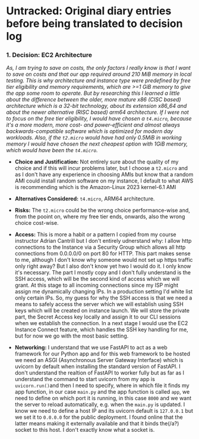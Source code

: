 # Untracked: Original diary entries before being translated to decision log

### 1. Decision: EC2 Architecture
*As, I am trying to save on costs, the only factors I really know is that I want to save on costs and that our app required around 210 MiB memory in local testing. This is why architecture and instance type were predefined by free tier eligibility and memory requirements, which are >=1 GiB memory to give the app some room to operate. But by researching this I learned a little about the difference between the older, more mature x86 (CISC based) architecture which is a 32-bit technology, about its extension x86_64 and about the newer alternative (RISC based) arm64 architecture. If I were not to focus on the free tier eligibility, I would have chosen a `t4.micro`, because it's a more modern, more cost- and power-efficient and almost always backwards-compatible software which is optimized for modern day workloads. Also, if the `t2.micro` would have had only 0.5MiB in working memory I would have chosen the next cheapest option with 1GiB memory, which would have been the `t4.micro`.*

*   **Choice and Justification:** Not entirely sure about the quality of my choice and if this will incur problems later, but I choose a `t2.micro` and as I don't have any experience in choosing AMIs but know that a random AMI could install random software on my instance, I default to what AWS is recommending which is the Amazon-Linux 2023 kernel-6.1 AMI
*   **Alternatives Considered:** `t4.micro`, ARM64 architecture.
*   **Risks:** The `t2.micro` could be the wrong choice performance-wise and, from the pooint on, where my free tier ends, onwards, also the wrong choice cost-wise.


*   **Access:** This is more a habit or a pattern I copied from my course instructor Adrian Cantrill but I don't entirely udnerstand why: I allow http connections to the Instance via a Security Group which allows all http connections from 0.0.0.0/0 on port 80 for HTTP. This part makes sense to me, although I don't know why someone would not set up https traffic only right away? But I also don't know yet hwo I would do it. I only know it's necessary.
The part I mostly copy and I don't fully understand is the SSH access, which will be the second kind of access which we will grant. At this stage to all incoming connections since my ISP might assign me dynamically changing IPs. In a production setting I'd white list only certain IPs. So, my guess for why the SSH access is that we need a means to safely access the server which we will establish using SSH keys which will be created on instance launch. We will store the private part, the Secret Access key locally and assign it to our CLI sessions when we establish the connection. In a next stage I would use the EC2 Instance Connect feature, which handles the SSH key handling for me, but for now we go with the most basic setting.

- **Networking:** I understand that we use FastAPI to act as a web framework for our Python app and for this web framework to be hosted we need an ASGI (Asynchronous Server Gateway Interface) which is uvicorn by default when installing the standard version of FastAPI. I don't understand the realtion of FastAPI to worker fully but as far as I understand the command to start uvicorn from my app is `uvicorn.run()`and then I need to specify, where in which file it finds my app function, in our case `main.py` and the app function is called `app`, we need to define on which port it is running, in this case `8000` and we want the server to reload automatically, e.g. when the `main.py` is updated. I know we need to define a host IP and its uvicorn default is `127.0.0.1` but we set it to `0.0.0.0` for the public deployment. I found online that the latter means making it externally available and that it binds the(/a?) socket to this host. I don't exactly know what a socket is. 